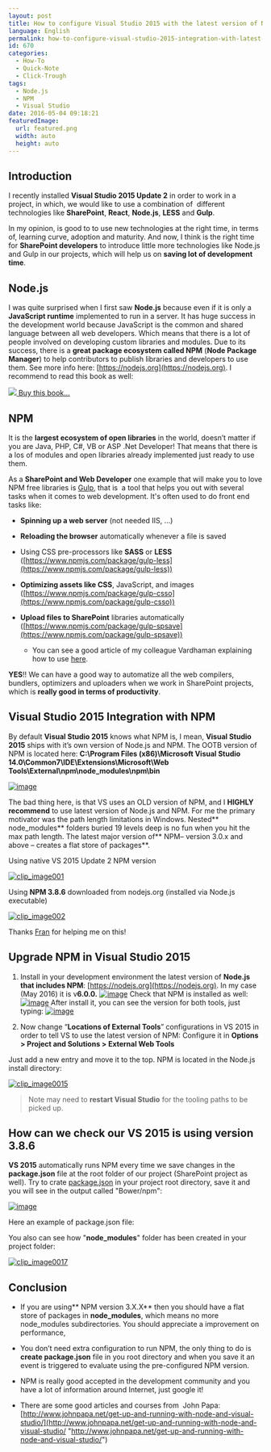 ```yaml
---
layout: post
title: How to configure Visual Studio 2015 with the latest version of Node.js and NPM
language: English
permalink: how-to-configure-visual-studio-2015-integration-with-latest-version-of-node-js-and-npm
id: 670
categories:
  - How-To
  - Quick-Note
  - Click-Trough
tags:
  - Node.js
  - NPM
  - Visual Studio
date: 2016-05-04 09:18:21
featuredImage: 
  url: featured.png
  width: auto
  height: auto
---
```


## Introduction

I recently installed **Visual Studio 2015 Update 2** in order to work in a project, in which, we would like to use a combination of  different technologies like **SharePoint**, **React**, **Node.js**, **LESS** and **Gulp**.

In my opinion, is good to to use new technologies at the right time, in terms of, learning curve, adoption and maturity. And now, I think is the right time for **SharePoint developers** to introduce little more technologies like Node.js and Gulp in our projects, which will help us on **saving lot of development time**.


## Node.js
I was quite surprised when I first saw **Node.js** because even if it is only a **JavaScript runtime** implemented to run in a server. It has huge success in the development world because JavaScript is the common and shared language between all web developers. Which means that there is a lot of people involved on developing custom libraries and modules. Due to its success, there is a **great package ecosystem called NPM** (**Node Package Manager**) to help contributors to publish libraries and developers to use them. See more info here: [https://nodejs.org](https://nodejs.org). I recommend to read this book as well:

[![](//ws-na.amazon-adsystem.com/widgets/q?_encoding=UTF8&ASIN=B00MBL25GI&Format=_SL160_&ID=AsinImage&MarketPlace=US&ServiceVersion=20070822&WS=1&tag=joseq21-20) Buy this book...](https://www.amazon.com/Beginning-Node-js-Basarat-Ali-Syed-ebook/dp/B00MBL25GI/ref=as_li_ss_il?_encoding=UTF8&me=&linkCode=li2&tag=joseq21-20&linkId=8ccb5c3a233ab57189e1d5e3641a945d)

## NPM
It is the **largest ecosystem of open libraries** in the world, doesn’t matter if you are Java, PHP, C#, VB or ASP .Net Developer! That means that there is a los of modules and open libraries already implemented just ready to use them.

As a **SharePoint and Web Developer** one example that will make you to love NPM free libraries is [Gulp](http://gulpjs.com/), that is  a tool that helps you out with several tasks when it comes to web development. It's often used to do front end tasks like:

*   **Spinning up a web server** (not needed IIS, …)
*   **Reloading the browser** automatically whenever a file is saved
*   Using CSS pre-processors like **SASS** or **LESS** ([https://www.npmjs.com/package/gulp-less](https://www.npmjs.com/package/gulp-less))
*   **Optimizing assets like CSS**, JavaScript, and images ([https://www.npmjs.com/package/gulp-csso](https://www.npmjs.com/package/gulp-csso))
*   **Upload files to SharePoint** libraries automatically ([https://www.npmjs.com/package/gulp-spsave](https://www.npmjs.com/package/gulp-spsave))

    *   You can see a good article of my colleague Vardhaman explaining how to use [here](http://www.vrdmn.com/2016/05/simple-bundle-minify-and-upload-js-to.html).

**YES**!! We can have a good way to automatize all the web compilers, bundlers, optimizers and uploaders when we work in SharePoint projects, which is **really good in terms of productivity**.


## Visual Studio 2015 Integration with NPM
By default **Visual Studio 2015** knows what NPM is, I mean, **Visual Studio 2015** ships with it’s own version of Node.js and NPM. The OOTB version of NPM is located here: **C:\Program Files (x86)\Microsoft Visual Studio 14.0\Common7\IDE\Extensions\Microsoft\Web Tools\External\npm\node_modules\npm\bin**

[![image](./image-1.png "image")](./image-1.png)

The bad thing here, is that VS uses an OLD version of NPM, and I **HIGHLY recommend** to use latest version of Node.js and NPM. For me the primary motivator was the path length limitations in Windows. Nested** node_modules** folders buried 19 levels deep is no fun when you hit the max path length. The latest major version of** NPM– version 3.0.x and above – creates a flat store of packages**.

Using native VS 2015 Update 2 NPM version

[![clip_image001](./clip_image001.png "clip_image001")](./clip_image001.png)

Using **NPM 3.8.6** downloaded from nodejs.org (installed via Node.js executable)

[![clip_image002](./clip_image002.png "clip_image002")](./clip_image002.png)

Thanks [Fran](https://twitter.com/spcfran) for helping me on this!


## Upgrade NPM in Visual Studio 2015

1. Install in your development environment the latest version of **Node.js that includes NPM**: [https://nodejs.org](https://nodejs.org).
  In my case (May 2016) it is v**6.0.0.**
  [![image](./image-2.png "image")](./image-2.png)
  Check that NPM is installed as well:
  [![image](./image-3.png "image")](./image-3.png)
  After install it, you can see the version for both tools, just typing:
  [![image](./image-4.png "image")](./image-4.png)

2. Now change “**Locations of External Tools**” configurations in VS 2015 in order to tell VS to use the latest version of NPM:
  Configure it in **Options > Project and Solutions > External Web Tools**
  
  Just add a new entry and move it to the top. NPM is located in the Node.js install directory:

  [![clip_image0015](./clip_image0015.png)](./clip_image0015.png)
  
  > Note may need to **restart Visual Studio** for the tooling paths to be picked up.

## How can we check our VS 2015 is using version 3.8.6

**VS 2015** automatically runs NPM every time we save changes in the **package.json** file at the root folder of our project (SharePoint project as well). Try to crate [package.json](https://docs.npmjs.com/files/package.json) in your project root directory, save it and you will see in the output called "Bower/npm":

  [![image](./image-5.png)](./image-5.png)

  Here an example of package.json file:

  <script src="https://gist.github.com/jquintozamora/5f1dd8c277feacace8040c4b7855ad3f.js"></script>

  You also can see how "**node_modules**" folder has been created in your project folder:

  [![clip_image0017](./clip_image0017.png)](./clip_image0017.png)


## Conclusion

- If you are using** NPM version 3.X.X** then you should have a flat store of packages in **node_modules**, which means no more node_modules subdirectories. You should appreciate a improvement on performance,

- You don’t need extra configuration to run NPM, the only thing to do is **create package.json** file in you root directory and when you save it an event is triggered to evaluate using the pre-configured NPM version.

- NPM is really good accepted in the development community and you have a lot of information around Internet, just google it!

- There are some good articles and courses from  John Papa: [http://www.johnpapa.net/get-up-and-running-with-node-and-visual-studio/](http://www.johnpapa.net/get-up-and-running-with-node-and-visual-studio/ "http://www.johnpapa.net/get-up-and-running-with-node-and-visual-studio/")
